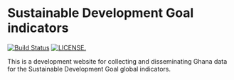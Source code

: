 # Sustainable Development Goal indicators

[![Build Status](https://travis-ci.org/sustainabledevelopment-ghana/sdg-indicators.svg?branch=develop)](https://travis-ci.org/sustainabledevelopment-ghana/sdg-indicators) [![LICENSE.](https://img.shields.io/badge/license-OGL--3-brightgreen.svg?style=flat)](http://www.nationalarchives.gov.uk/doc/open-government-licence/version/3/)

This is a development website for collecting and disseminating Ghana data for the Sustainable Development Goal global indicators. 
